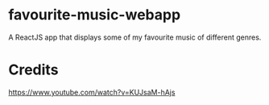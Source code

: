 # favourite-music-webapp
A ReactJS app that displays some of my favourite music of different genres.
# Credits
https://www.youtube.com/watch?v=KUJsaM-hAjs
